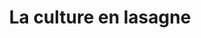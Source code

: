 ---
index: 120
type_of_section: "fullimage"
title: La culture en lasagne
sub-title: mise en pratique par les élèves de Mme Schlemmer-Hoff
text:
   position: 9
   background: "dark"
image:
  file: "assets/images/theorie03.jpg"
  description: La culture en lasagne
  author: Pierre Kessler
  author_link: 
---